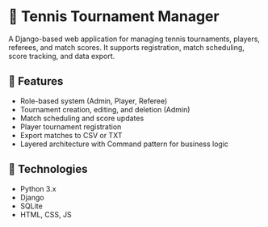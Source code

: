 # 🎾 Tennis Tournament Manager

A Django-based web application for managing tennis tournaments, players, referees, and match scores. It supports registration, match scheduling, score tracking, and data export.

## 🚀 Features

- Role-based system (Admin, Player, Referee)
- Tournament creation, editing, and deletion (Admin)
- Match scheduling and score updates
- Player tournament registration
- Export matches to CSV or TXT
- Layered architecture with Command pattern for business logic

## 🧩 Technologies

- Python 3.x
- Django
- SQLite
- HTML, CSS, JS
